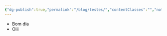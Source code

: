 ```yaml
---
{"dg-publish":true,"permalink":"/blog/testes/","contentClasses":"","noteIcon":""}
---
```


- Bom dia
- Oiii